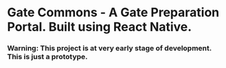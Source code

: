 # Gate Commons - A Gate Preparation Portal. Built using React Native.

### Warning: This project is at very early stage of development. This is just a prototype.
